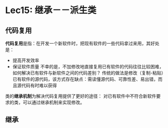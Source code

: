# Lec15: 继承－－派生类
## 代码复用
**代码复用**是指：在开发一个新软件时，把现有软件的一些代码拿过来用，其好处是：
- 提高开发效率
- 保证软件质量
不幸的是，不加修改地直接复用已有软件的代码往往比较困难，如何解决已有软件与新软件之间的代码差别？
传统的做法是修改（复制-粘贴）已有软件的源代码，该方式存在缺点：需读懂源代码、可靠性差、易出错，而且源代码有时难以获得

类的**继承机制**为解决代码复用提供了更好的途径：
对已有软件中不符合新软件要求的类，可以通过继承机制来实现修改。
## 继承
